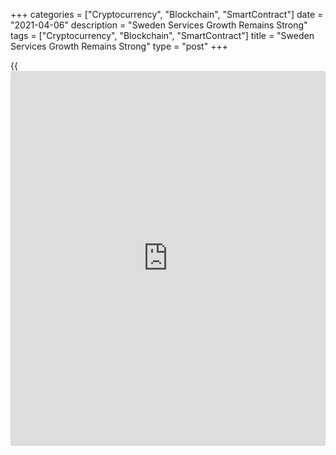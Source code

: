 +++
categories = ["Cryptocurrency", "Blockchain", "SmartContract"]
date = "2021-04-06"
description = "Sweden Services Growth Remains Strong"
tags = ["Cryptocurrency", "Blockchain", "SmartContract"]
title = "Sweden Services Growth Remains Strong"
type = "post"
+++

{{<iframe id="large-banner" src="https://www.bounty.group/#slide=20.0" width="100%" height="600" scrolling="no" style="border: 0px solid rgb(216, 221, 230); border-radius: 3px;">}}

Sweden's services sector activity expanded at a softer, yet robust, pace
in March, survey data from Swedbank and the logistics association SILF
showed on Tuesday.

The Purchasing Managers' Index for the services sector declined to 61.3
in March from a revised 62.5 in February. Any reading above 50 indicates
expansion in the sector.

"This is the third month in a row that the index is above the 60 level,
which shows a continued widespread increase in activity in the service
sector and which has led to an increased need for new employment for the
first time since 2019," Swedbank analyst Jorgen Kennemar said.

Among the sub-indexes, measures for order intake and [business][1]
volume declined in March, that of employment increased and the index for
delivery times shortened.

Price pressure increased further in March and suppliers' input goods
prices rose to the highest level since 2011.

The composite PMI, which combines manufacturing and services, fell to
62.0 in March from 62.3 in the previous month.

For comments and feedback [contact](https://www.playgroundfx.com/contact/): editorial@rtt[news](https://www.letsplayfx.com/blog/forex-news-website/).com

[Economic News][2]

 **What parts of the world are seeing the best (and worst) economic
performances lately? Click[here][3] to check out our [Econ Scorecard][3]
and find out! See up-to-the-moment [ranking](https://www.playgroundfx.com/blog/crypto-exchange-ranking/)s for the best and worst
performers in [GDP][4], [unemployment rate][5], [inflation][6] and much
more.**

   1. www.rtt[news](https://www.letsplayfx.com/blog/forex-news-website/).com/Content/Business.aspx
   2. www.rtt[news](https://www.letsplayfx.com/blog/forex-news-website/).com/Content/EconomicNews.aspx
   3. www.rtt[news](https://www.letsplayfx.com/blog/forex-news-website/).com/economic-scorecard/world-rank/retail-sales/highest-performance.aspx
   4. www.rtt[news](https://www.letsplayfx.com/blog/forex-news-website/).com/economic-scorecard/world-rank/GDP/highest-performance.aspx
   5. www.rtt[news](https://www.letsplayfx.com/blog/forex-news-website/).com/economic-scorecard/world-rank/unemployment-rate/lowest-performance.aspx
   6. www.rtt[news](https://www.letsplayfx.com/blog/forex-news-website/).com/economic-scorecard/world-rank/CPI/highest-performance.aspx